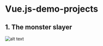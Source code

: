 # Vue.js-demo-projects

## 1. The monster slayer

![alt text](http://showcase.stranovsky.sk/vuejsdemoprojects/slaythemonster/1.jpg)